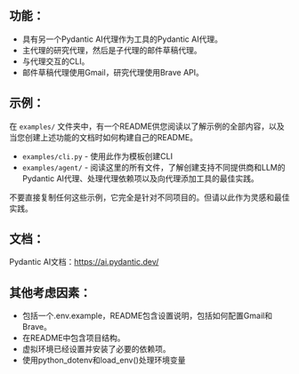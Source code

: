 ## 功能：

- 具有另一个Pydantic AI代理作为工具的Pydantic AI代理。
- 主代理的研究代理，然后是子代理的邮件草稿代理。
- 与代理交互的CLI。
- 邮件草稿代理使用Gmail，研究代理使用Brave API。

## 示例：

在 `examples/` 文件夹中，有一个README供您阅读以了解示例的全部内容，以及当您创建上述功能的文档时如何构建自己的README。

- `examples/cli.py` - 使用此作为模板创建CLI
- `examples/agent/` - 阅读这里的所有文件，了解创建支持不同提供商和LLM的Pydantic AI代理、处理代理依赖项以及向代理添加工具的最佳实践。

不要直接复制任何这些示例，它完全是针对不同项目的。但请以此作为灵感和最佳实践。

## 文档：

Pydantic AI文档：https://ai.pydantic.dev/

## 其他考虑因素：

- 包括一个.env.example，README包含设置说明，包括如何配置Gmail和Brave。
- 在README中包含项目结构。
- 虚拟环境已经设置并安装了必要的依赖项。
- 使用python_dotenv和load_env()处理环境变量